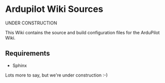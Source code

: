 # Ardupilot Wiki Sources

UNDER CONSTRUCTION

This Wiki contains the source
and build configuration files for the ArduPilot Wiki.

## Requirements

- Sphinx

Lots more to say, but we're under construction :-)
